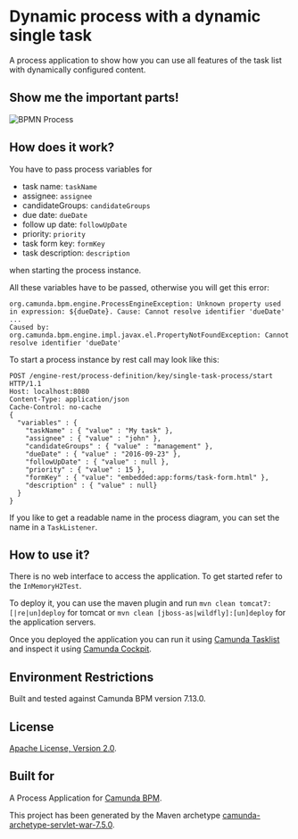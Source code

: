 # Dynamic process with a dynamic single task 

A process application to show how you can use all features of the task list with dynamically configured content.

## Show me the important parts!
![BPMN Process](src/main/resources/single-task-process.png)

## How does it work?

You have to pass process variables for 
- task name: `taskName`
- assignee: `assignee`
- candidateGroups: `candidateGroups`
- due date: `dueDate`
- follow up date: `followUpDate`
- priority: `priority`
- task form key: `formKey`
- task description: `description`

when starting the process instance.

All these variables have to be passed, otherwise you will get this error:

    org.camunda.bpm.engine.ProcessEngineException: Unknown property used in expression: ${dueDate}. Cause: Cannot resolve identifier 'dueDate'
    ...
    Caused by: org.camunda.bpm.engine.impl.javax.el.PropertyNotFoundException: Cannot resolve identifier 'dueDate'

To start a process instance by rest call may look like this:


    POST /engine-rest/process-definition/key/single-task-process/start HTTP/1.1
    Host: localhost:8080
    Content-Type: application/json
    Cache-Control: no-cache
    {
      "variables" : {
        "taskName" : { "value" : "My task" },
        "assignee" : { "value" : "john" },
        "candidateGroups" : { "value" : "management" },
        "dueDate" : { "value" : "2016-09-23" },
        "followUpDate" : { "value" : null },
        "priority" : { "value" : 15 },
        "formKey" : { "value": "embedded:app:forms/task-form.html" },
        "description" : { "value" : null}
      }
    }

If you like to get a readable name in the process diagram, you can set the name in a `TaskListener`. 


## How to use it?
There is no web interface to access the application.
To get started refer to the `InMemoryH2Test`.

To deploy it, you can use the maven plugin and run `mvn clean tomcat7:[|re|un]deploy` for tomcat or
`mvn clean [jboss-as|wildfly]:[un]deploy` for the application servers.

Once you deployed the application you can run it using
[Camunda Tasklist](http://docs.camunda.org/latest/guides/user-guide/#tasklist)
and inspect it using
[Camunda Cockpit](http://docs.camunda.org/latest/guides/user-guide/#cockpit).

## Environment Restrictions
Built and tested against Camunda BPM version 7.13.0.

## License
[Apache License, Version 2.0](http://www.apache.org/licenses/LICENSE-2.0).

## Built for

A Process Application for [Camunda BPM](http://docs.camunda.org).

This project has been generated by the Maven archetype
[camunda-archetype-servlet-war-7.5.0](https://docs.camunda.org/manual/latest/user-guide/process-applications/maven-archetypes/).

<!-- HTML snippet for index page
  <tr>
    <td><img src="snippets/single-task-process/src/main/resources/single-task-process.png" width="100"></td>
    <td><a href="snippets/single-task-process">Dynamic single task process</a></td>
    <td>A highly configurable process to get toDo items into your task list</td>
  </tr>
-->
<!-- Tweet
New @CamundaBPM example: Camunda BPM Process Application - A Process Application for [Camunda BPM](http://docs.camunda.org). https://github.com/camunda/camunda-consulting/tree/master/snippets/single-task-process
-->